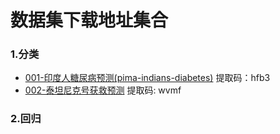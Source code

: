 # 数据集下载地址集合

### 1.分类
- [001-印度人糖尿病预测(pima-indians-diabetes)](https://pan.baidu.com/s/1Z2JtgJBafytuMRzPDU8Ncw) 提取码：hfb3
- [002-泰坦尼克号获救预测](https://pan.baidu.com/s/1Nbd29zac79SHV43oMVDV9A) 提取码: wvmf
### 2.回归